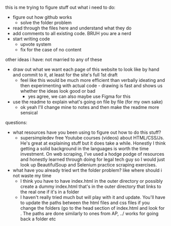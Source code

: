 this is me trying to figure stuff out 
what i need to do:
- figure out how github works
  - solve the folder problem
- read through the files here and understand what they do
- add comments to all existing code. BRUH you are a nerd
- start writing code
  - upvote system
  - fix for the case of no content

other ideas i have:
not married to any of these
- draw out what we want each page of this website to look like
  by hand and commit to it, at least for the site's full 1st draft
  - feel like this would be much more efficient than verbally ideating
    and then experimenting with actual code - drawing is fast and shows
    us whether the ideas look good or bad
      - yes agree, we can also maybe use Figma for this 
- use the readme to explain what's going on file by file (for my own sake)
  - ok yeah I'll change mine to notes and then make the readme more sensical

questions:
- what resources have you been using to figure out how to do this stuff?
   - supersimpledev free Youtube courses (videos) about HTML/CSS/Js. He's great at explaining stuff but it does take a while. Honestly I think getting a solid background in the languages is worth the time investment. On web scraping, I've used a hodge podge of resources and honestly learned through doing for legal tech guy so I would just look up BeautifulSoup and Selenium practice scraping exercises. 
- what have you already tried wrt the folder problem? like where should i 
  not waste my time
  - I think you have to have index.html in the outer directory or possibly create a dummy index.html that's in the outer directory that links to the real one if it's in a folder
  - I haven't really tried much but will play with it and update. You'll have to update the paths between the html files and css files if you change the folders (go to the head section of index.html and look for <link rel="stylesheet">. The paths are done similarly to ones from AP, ../ works for going back a folder etc 
